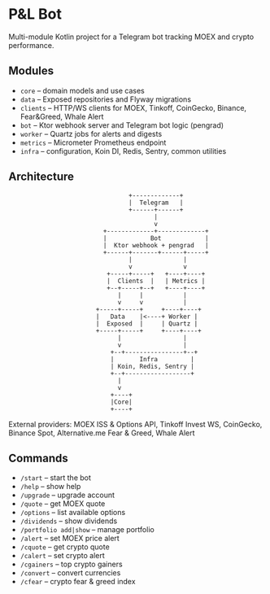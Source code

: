 # P&L Bot

Multi-module Kotlin project for a Telegram bot tracking MOEX and crypto performance.

## Modules

* `core` – domain models and use cases
* `data` – Exposed repositories and Flyway migrations
* `clients` – HTTP/WS clients for MOEX, Tinkoff, CoinGecko, Binance, Fear&Greed, Whale Alert
* `bot` – Ktor webhook server and Telegram bot logic (pengrad)
* `worker` – Quartz jobs for alerts and digests
* `metrics` – Micrometer Prometheus endpoint
* `infra` – configuration, Koin DI, Redis, Sentry, common utilities

## Architecture

```
                                 +-------------+
                                 |  Telegram   |
                                 +------+------+
                                        |
                                        v
                          +-------------+-------------+
                          |            Bot            |
                          |  Ktor webhook + pengrad   |
                          +------+-------+------+-----+
                                 |              |
                                 v              v
                           +-----+-----+   +----+----+
                           |  Clients  |   | Metrics |
                           +--+-----+--+   +----+----+
                              |     |           |
                              v     v           |
                        +-----+-----+     +----+----+
                        |   Data    |<----+ Worker |
                        |  Exposed  |     | Quartz |
                        +-----+-----+     +----+----+
                              |                 |
                              v                 |
                            +--+----------------+--+
                            |       Infra         |
                            | Koin, Redis, Sentry |
                            +--+------------------+
                              |
                              v
                            +----+
                            |Core|
                            +----+
```

External providers: MOEX ISS & Options API, Tinkoff Invest WS, CoinGecko, Binance Spot, Alternative.me Fear & Greed, Whale Alert

## Commands

* `/start` – start the bot
* `/help` – show help
* `/upgrade` – upgrade account
* `/quote` – get MOEX quote
* `/options` – list available options
* `/dividends` – show dividends
* `/portfolio add|show` – manage portfolio
* `/alert` – set MOEX price alert
* `/cquote` – get crypto quote
* `/calert` – set crypto alert
* `/cgainers` – top crypto gainers
* `/convert` – convert currencies
* `/cfear` – crypto fear & greed index
